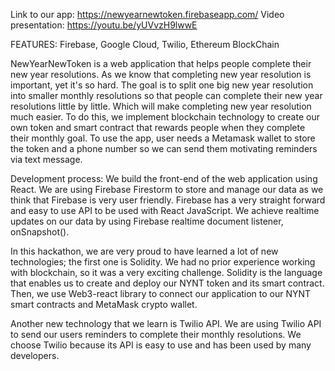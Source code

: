 Link to our app: https://newyearnewtoken.firebaseapp.com/
Video presentation: https://youtu.be/yUVvzH9lwwE

FEATURES: Firebase, Google Cloud, Twilio, Ethereum BlockChain

NewYearNewToken is a web application that helps people complete their new year resolutions.
As we know that completing new year resolution is important, yet it's so hard.
The goal is to split one big new year resolution into smaller monthly resolutions so that people
can complete their new year resolutions little by little. Which will make completing new year resolution
much easier.
To do this, we implement blockchain technology to create our own token and smart contract that rewards people when they complete their monthly goal.
To use the app, user needs a Metamask wallet to store the token and a phone number so we can send them motivating reminders via text message.

Development process:
We build the front-end of the web application using React.
We are using Firebase Firestorm to store and manage our data as we think that Firebase
is very user friendly. Firebase has a very straight forward and easy to use API to be used with React JavaScript.
We achieve realtime updates on our data by using Firebase realtime document listener, onSnapshot().

In this hackathon, we are very proud to have learned a lot of new technologies; the first one is Solidity.
We had no prior experience working with blockchain, so it was a very exciting challenge.
Solidity is the language that enables us to create and deploy our NYNT token and its smart contract.
Then, we use Web3-react library to connect our application to our NYNT smart contracts and MetaMask crypto wallet.

Another new technology that we learn is Twilio API. We are using Twilio API to send our
users reminders to complete their monthly resolutions. We choose Twilio because its API is
easy to use and has been used by many developers.
